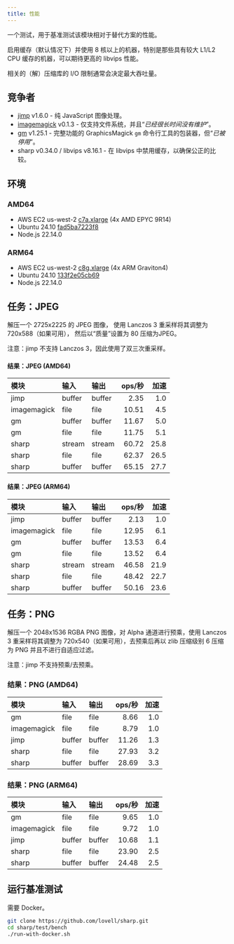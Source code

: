 ```yaml
---
title: 性能
---
```


一个测试，用于基准测试该模块相对于替代方案的性能。

启用缓存（默认情况下）并使用 8 核以上的机器，特别是那些具有较大 L1/L2 CPU 缓存的机器，可以期待更高的 libvips 性能。

相关的（解）压缩库的 I/O 限制通常会决定最大吞吐量。

## 竞争者

* [jimp](https://www.npmjs.com/package/jimp) v1.6.0 - 纯 JavaScript 图像处理。
* [imagemagick](https://www.npmjs.com/package/imagemagick) v0.1.3 - 仅支持文件系统，并且“*已经很长时间没有维护*”。
* [gm](https://www.npmjs.com/package/gm) v1.25.1 - 完整功能的 GraphicsMagick `gm` 命令行工具的包装器，但“*已被停用*”。
* sharp v0.34.0 / libvips v8.16.1 - 在 libvips 中禁用缓存，以确保公正的比较。

## 环境

### AMD64

* AWS EC2 us-west-2 [c7a.xlarge](https://aws.amazon.com/ec2/instance-types/c7a/) (4x AMD EPYC 9R14)
* Ubuntu 24.10 [fad5ba7223f8](https://hub.docker.com/layers/library/ubuntu/24.10/images/sha256-fad5ba7223f8d87179dfa23211d31845d47e07a474ac31ad5258afb606523c0d)
* Node.js 22.14.0

### ARM64

* AWS EC2 us-west-2 [c8g.xlarge](https://aws.amazon.com/ec2/instance-types/c8g/) (4x ARM Graviton4)
* Ubuntu 24.10 [133f2e05cb69](https://hub.docker.com/layers/library/ubuntu/24.10/images/sha256-133f2e05cb6958c3ce7ec870fd5a864558ba780fb7062315b51a23670bff7e76)
* Node.js 22.14.0

## 任务：JPEG

解压一个 2725x2225 的 JPEG 图像，
使用 Lanczos 3 重采样将其调整为 720x588（如果可用），
然后以“质量”设置为 80 压缩为JPEG。

注意：jimp 不支持 Lanczos 3，因此使用了双三次重采样。

#### 结果：JPEG (AMD64)

| 模块               | 输入   | 输出   | ops/秒  | 加速   |
| :----------------- | :----- | :----- | ------: | -------: |
| jimp               | buffer | buffer |    2.35 |      1.0 |
| imagemagick        | file   | file   |   10.51 |      4.5 |
| gm                 | buffer | buffer |   11.67 |      5.0 |
| gm                 | file   | file   |   11.75 |      5.1 |
| sharp              | stream | stream |   60.72 |     25.8 |
| sharp              | file   | file   |   62.37 |     26.5 |
| sharp              | buffer | buffer |   65.15 |     27.7 |

#### 结果：JPEG (ARM64)

| 模块               | 输入   | 输出   | ops/秒  | 加速   |
| :----------------- | :----- | :----- | ------: | -------: |
| jimp               | buffer | buffer |    2.13 |      1.0 |
| imagemagick        | file   | file   |   12.95 |      6.1 |
| gm                 | buffer | buffer |   13.53 |      6.4 |
| gm                 | file   | file   |   13.52 |      6.4 |
| sharp              | stream | stream |   46.58 |     21.9 |
| sharp              | file   | file   |   48.42 |     22.7 |
| sharp              | buffer | buffer |   50.16 |     23.6 |

## 任务：PNG

解压一个 2048x1536 RGBA PNG 图像，对 Alpha 通道进行预乘，使用 Lanczos 3 重采样将其调整为 720x540（如果可用），去预乘后再以 zlib 压缩级别 6 压缩为 PNG 并且不进行自适应过滤。

注意：jimp 不支持预乘/去预乘。

### 结果：PNG (AMD64)

| 模块               | 输入   | 输出   | ops/秒  | 加速   |
| :----------------- | :----- | :----- | ------: | -------: |
| gm                 | file   | file   |    8.66 |      1.0 |
| imagemagick        | file   | file   |    8.79 |      1.0 |
| jimp               | buffer | buffer |   11.26 |      1.3 |
| sharp              | file   | file   |   27.93 |      3.2 |
| sharp              | buffer | buffer |   28.69 |      3.3 |

### 结果：PNG (ARM64)

| 模块               | 输入   | 输出   | ops/秒  | 加速   |
| :----------------- | :----- | :----- | ------: | -------: |
| gm                 | file   | file   |    9.65 |      1.0 |
| imagemagick        | file   | file   |    9.72 |      1.0 |
| jimp               | buffer | buffer |   10.68 |      1.1 |
| sharp              | file   | file   |   23.90 |      2.5 |
| sharp              | buffer | buffer |   24.48 |      2.5 |

## 运行基准测试

需要 Docker。

```sh
git clone https://github.com/lovell/sharp.git
cd sharp/test/bench
./run-with-docker.sh
```
